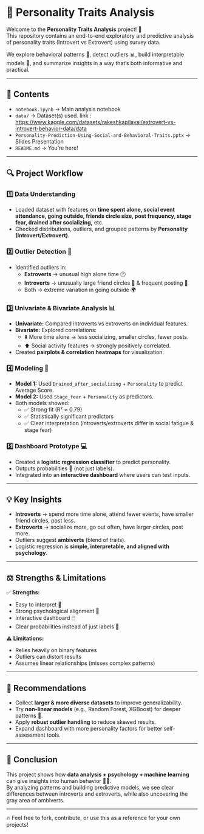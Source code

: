 # 🧠 Personality Traits Analysis

Welcome to the **Personality Traits Analysis** project! 🚀  
This repository contains an end-to-end exploratory and predictive analysis of personality traits (Introvert vs Extrovert) using survey data.

We explore behavioral patterns 🧩, detect outliers 📊, build interpretable models 🤖, and summarize insights in a way that’s both informative and practical.

---

## 📂 Contents

- `notebook.ipynb` → Main analysis notebook  
- `data/` → Dataset(s) used. link : https://www.kaggle.com/datasets/rakeshkapilavai/extrovert-vs-introvert-behavior-data/data
- `Personality-Prediction-Using-Social-and-Behavioral-Traits.pptx` → Slides Presentation
- `README.md` → You’re here!  

---

## 🔍 Project Workflow

### 1️⃣ Data Understanding
- Loaded dataset with features on **time spent alone, social event attendance, going outside, friends circle size, post frequency, stage fear, drained after socializing,** etc.  
- Checked distributions, outliers, and grouped patterns by **Personality (Introvert/Extrovert)**.  

### 2️⃣ Outlier Detection 🚨
- Identified outliers in:  
  - **Extroverts** → unusual high alone time 🕐  
  - **Introverts** → unusually large friend circles 👥 & frequent posting 📱  
  - Both → extreme variation in going outside 🌍  

### 3️⃣ Univariate & Bivariate Analysis 📊
- **Univariate:** Compared introverts vs extroverts on individual features.  
- **Bivariate:** Explored correlations:  
  - ⬇️ More time alone → less socializing, smaller circles, fewer posts.  
  - ⬆️ Social activity features → strongly positively correlated.  
- Created **pairplots & correlation heatmaps** for visualization.  

### 4️⃣ Modeling 🤖
- **Model 1:** Used `Drained_after_socializing` + `Personality` to predict Average Score.  
- **Model 2:** Used `Stage_fear` + `Personality` as predictors.  
- Both models showed:  
  - ✅ Strong fit (R² ≈ 0.79)  
  - ✅ Statistically significant predictors  
  - ✅ Clear interpretation (introverts/extroverts differ in social fatigue & stage fear)  

### 5️⃣ Dashboard Prototype 💻
- Created a **logistic regression classifier** to predict personality.  
- Outputs probabilities 🎯 (not just labels).  
- Integrated into an **interactive dashboard** where users can test inputs.  

---

## 💡 Key Insights

- **Introverts** → spend more time alone, attend fewer events, have smaller friend circles, post less.  
- **Extroverts** → socialize more, go out often, have larger circles, post more.  
- Outliers suggest **ambiverts** (blend of traits).  
- Logistic regression is **simple, interpretable, and aligned with psychology**.  

---

## ⚖️ Strengths & Limitations

✅ **Strengths:**  
- Easy to interpret 📖  
- Strong psychological alignment 🧩  
- Interactive dashboard 🖱️  
- Clear probabilities instead of just labels 🎯  

⚠️ **Limitations:**  
- Relies heavily on binary features  
- Outliers can distort results  
- Assumes linear relationships (misses complex patterns)  

---

## 📝 Recommendations

- Collect **larger & more diverse datasets** to improve generalizability.  
- Try **non-linear models** (e.g., Random Forest, XGBoost) for deeper patterns 🌲.  
- Apply **robust outlier handling** to reduce skewed results.  
- Expand dashboard with more personality factors for better self-assessment tools.  

---

## 📌 Conclusion

This project shows how **data analysis + psychology + machine learning** can give insights into human behavior 🧠✨.  
By analyzing patterns and building predictive models, we see clear differences between introverts and extroverts, while also uncovering the gray area of ambiverts.  

---

🔥 Feel free to fork, contribute, or use this as a reference for your own projects!
